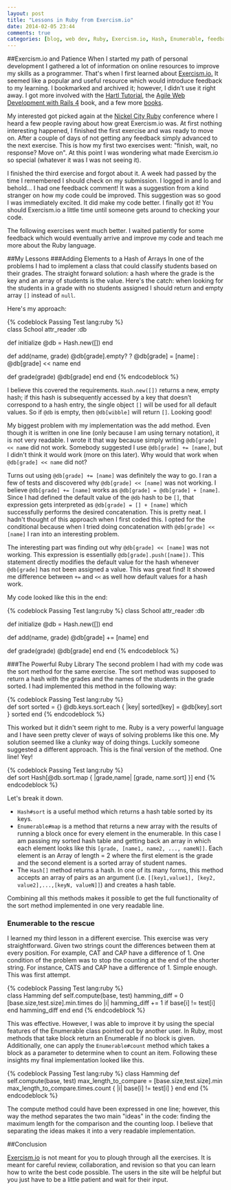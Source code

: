 ```yaml
---
layout: post
title: "Lessons in Ruby from Exercism.io"
date: 2014-02-05 23:44
comments: true
categories: [blog, web dev, Ruby, Exercism.io, Hash, Enumerable, feedback, collaboration] 
---
```

##Exercism.io and Patience
When I started my path of personal development I gathered a lot of information on online resources to improve my skills as a programmer. That's when I first learned about [Exercism.io.](http://exercism.io/) It seemed like a popular and useful resource which would introduce feedback to my learning. I bookmarked and archived it; however, I didn't use it right away. I got more involved with the [Hartl Tutorial](http://ruby.railstutorial.org/), the [Agile Web Development with Rails 4](http://pragprog.com/book/rails4/agile-web-development-with-rails-4) book, and a few more [books](http://www.amazon.com/Design-Patterns-Ruby-Russ-Olsen/dp/0321490452). 

My interested got picked again at the [Nickel City Ruby](http://nickelcityruby.com/) conference where I heard a few people raving about how great Exercism.io was. At first nothing interesting happened, I finished the first exercise and was ready to move on. After a couple of days of not getting any feedback simply advanced to the next exercise. This is how my first two exercises went: "finish, wait, no response? Move on". At this point I was wondering what made Exercism.io so special (whatever it was I was not seeing it). 

I finished the third exercise and forgot about it. A week had passed by the time I remembered I should check on my submission. I logged in and lo and behold... I had one feedback comment! It was a suggestion from a kind stranger on how my code could be improved. This suggestion was so good I was immediately excited. It did make my code better. I finally got it! You should Exercism.io a little time until someone gets around to checking your code. 

The following exercises went much better. I waited patiently for some feedback which would eventually arrive and improve my code and teach me more about the Ruby language. 

##My Lessons
###Adding Elements to a Hash of Arrays
In one of the problems I had to implement a class that could classify students based on their grades. The straight forward solution: a hash where the grade is the key and an array of students is the value. Here's the catch: when looking for the students in a grade with no students assigned I should return and empty array ```[]``` instead of ```null```.

Here's my approach:

{% codeblock Passing Test lang:ruby %}  
class School
  attr_reader :db

  def initialize
    @db = Hash.new([])
  end

  def add(name, grade)
    @db[grade].empty? ? @db[grade] = [name] : @db[grade] << name
  end

  def grade(grade)
    @db[grade]
  end
end
{% endcodeblock %}

I believe this covered the requirements. ```Hash.new([])``` returns a new, empty hash; if this hash is subsequently accessed by a key that doesn’t correspond to a hash entry, the single object ```[]``` will be used for all default values. So if ```@db``` is empty, then ```@db[wibble]``` will return ```[]```. Looking good!

My biggest problem with my implementation was the add method. Even though it is written in one line (only because I am using ternary notation), it is not very readable. I wrote it that way because simply writing ```@db[grade] << name``` did not work. Somebody suggested I use ```@db[grade] += [name]```, but I didn't think it would work (more on this later). Why would that work when ```@db[grade] << name``` did not?

Turns out using ```@db[grade] += [name]``` was definitely the way to go. I ran a few of tests and discovered why ```@db[grade] << [name]``` was not working. I believe ```@db[grade] += [name]``` works as ```@db[grade] = @db[grade] + [name]```. Since I had defined the default value of the ```@db``` hash to be ```[]```, that expression gets interpreted as ```@db[grade] = [] + [name]``` which successfully performs the desired concatenation. This is pretty neat. I hadn't thought of this approach when I first coded this. I opted for the conditional because when I tried doing concatenation with ```@db[grade] << [name]``` I ran into an interesting problem.

The interesting part was finding out why ```@db[grade] << [name]``` was not working. This expression is essentially ```@db[grade].push([name])```. This statement directly modifies the default value for the hash whenever ```@db[grade]``` has not been assigned a value. This was great find! It showed me difference between ```+=``` and ```<<``` as well how default values for a hash work.

My code looked like this in the end:

{% codeblock Passing Test lang:ruby %}
class School
  attr_reader :db

  def initialize
    @db = Hash.new([])
  end

  def add(name, grade)
    @db[grade] += [name]
  end

  def grade(grade)
    @db[grade]
  end
end
{% endcodeblock %}
 
###The Powerful Ruby Library
The second problem I had with my code was the sort method for the same exercise. The sort method was supposed to return a hash with the grades and the names of the students in the grade sorted. I had implemented this method in the following way:

{% codeblock Passing Test lang:ruby %}  
def sort
  sorted = {}
  @db.keys.sort.each { |key| sorted[key] = @db[key].sort }
  sorted
end
{% endcodeblock %}

This worked but it didn't seem right to me. Ruby is a very powerful language and I have seen pretty clever of ways of solving problems like this one. My solution seemed like a clunky way of doing things. Luckily someone suggested a different approach. This is the final version of the method. One line! Yey!

{% codeblock Passing Test lang:ruby %}  
def sort
   Hash[@db.sort.map { |grade,name| [grade, name.sort] }]
end
{% endcodeblock %}

Let's break it down.

* ```Hash#sort``` is a useful method which returns a hash table sorted by its keys. 
* ```Enumerable#map``` is a method that returns a new array with the results of running a block once for every element in the enumerable. In this case I am passing my sorted hash table and getting back an array in which each element looks like this ```[grade, [name1, name2, ..., nameN]]```. Each element is an Array of length = 2 where the first element is the grade and the second element is a sorted array of student names.
* The ```Hash[]``` method returns a hash. In one of its many forms, this method accepts an array of pairs as an argument (i.e. ```[[key1,value1], [key2, value2],...,[keyN, valueN]]```) and creates a hash table. 

Combining all this methods makes it possible to get the full functionality of the sort method implemented in one very readable line.

### Enumerable to the rescue
I learned my third lesson in a different exercise. This exercise was very straightforward. Given two strings count the differences between them at every position. For example, CAT and CAP have a difference of 1. One condition of the problem was to stop the counting at the end of the shorter string. For instance, CATS and CAP have a difference of 1.  Simple enough. This was first attempt.

{% codeblock Passing Test lang:ruby %}  
class Hamming
  def self.compute(base, test)
    hamming_diff = 0
    [base.size,test.size].min.times do  |i| 
      hamming_diff += 1 if base[i] != test[i]
    end
    hamming_diff
  end
end
{% endcodeblock %}

This was effective. However, I was able to improve it by using the special features of the Enumerable class pointed out by another user. In Ruby, most methods that take block return an Enumerable if no block is given. Additionally, one can apply the ```Enumerable#count``` method which takes a block as a parameter to determine when to count an item.  Following these insights my final implementation looked like this.

{% codeblock Passing Test lang:ruby %} 
class Hamming
  def self.compute(base, test)
    max_length_to_compare = [base.size,test.size].min
    max_length_to_compare.times.count { |i| base[i] != test[i] } 
  end
end
{% endcodeblock %}

The compute method could have been expressed in one line; however, this way the method separates the two main "ideas" in the code: finding the maximum length for the comparison and the counting loop. I believe that separating the ideas makes it into a very readable implementation.


##Conclusion

[Exercism.io](http://exercism.io/) is not meant for you to plough through all the exercises. It is meant for careful review, collaboration, and revision so that you can learn how to write the best code possible. The users in the site will be helpful but you just have to be a little patient and wait for their input.



